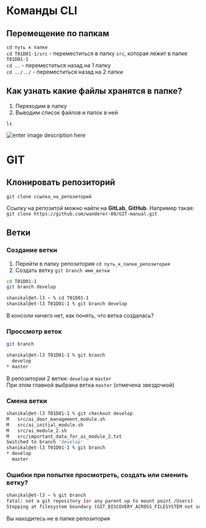 # Команды CLI
## Перемещение по папкам 
`cd путь к папке`<br>
`cd T01D01-1/src` - переместиться в папку `src`, которая лежит в папке `T01D01-1`<br>
`cd ..` - переместиться назад на 1 папку<br>
`cd ../../` - переместиться назад на 2 папки<br>

## Как узнать какие файлы хранятся в папке?
 1. Переходим в папку
 2. Выводим список файлов и папок в ней

`ls`

![enter image description here](https://macmaniac.ru/content/uploads/ls.jpg)

# GIT
## Клонировать репозиторий
`git clone ссылка_на_репозиторий`

Ссылку на репозитой можно найти на **GitLab**, **GitHub**. Например такая:<br>
`git clone https://github.com/wanderer-00/GIT-manual.git`

## Ветки
### Создание ветки
1. Перейти в папку репозитория `cd путь_к_папке_репозитория`
2. Создать ветку `git branch имя_ветки`

```bash
cd T01D01-1
git branch develop
```
```bash
shanikal@et-l3 ~ % cd T01D01-1 
shanikal@et-l3 T01D01-1 % git branch develop
```
В консоли ничего нет, как понять, что ветка создалась?
### Проссмотр веток
```bash
git branch
```
```bash
shanikal@et-l3 T01D01-1 % git branch
  develop
* master
```
В репозитории 2 ветки: `develop` и `master`<br>
При этом главной выбрана ветка `master` (отмечена звездочкой)
### Смена ветки
```bash
shanikal@et-l3 T01D01-1 % git checkout develop
M	src/ai_door_management_module.sh
M	src/ai_initial_module.sh
M	src/ai_module_2.sh
M	src/important_data_for_ai_module_2.txt
Switched to branch 'develop'
shanikal@et-l3 T01D01-1 % git branch
* develop
  master
```
### Ошибки при попытке просмотреть, создать или сменить ветку?
```bash
shanikal@et-l3 ~ % git branch
fatal: not a git repository (or any parent up to mount point /Users)
Stopping at filesystem boundary (GIT_DISCOVERY_ACROSS_FILESYSTEM not set).
```
Вы находитесь не в папке репозитория
